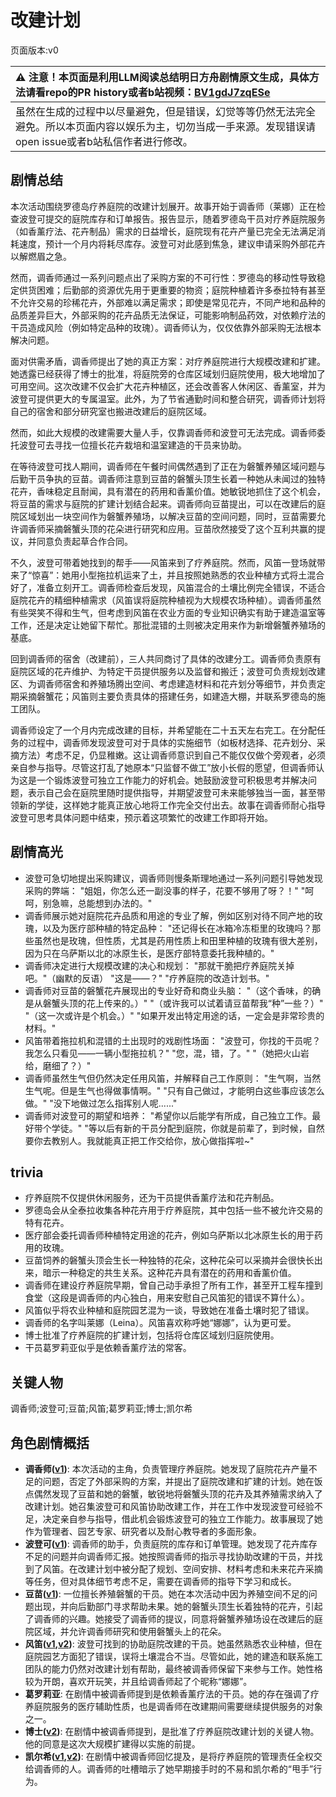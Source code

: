 # 改建计划
页面版本:v0
 

| :warning: 注意！本页面是利用LLM阅读总结明日方舟剧情原文生成，具体方法请看repo的PR history或者b站视频：[BV1gdJ7zqESe](https://www.bilibili.com/video/BV1gdJ7zqESe/)         |
|:----------------------------|
| 虽然在生成的过程中以尽量避免，但是错误，幻觉等等仍然无法完全避免。所以本页面内容以娱乐为主，切勿当成一手来源。发现错误请open issue或者b站私信作者进行修改。|



## 剧情总结
本次活动围绕罗德岛疗养庭院的改建计划展开。故事开始于调香师（莱娜）正在检查波登可提交的庭院库存和订单报告。报告显示，随着罗德岛干员对疗养庭院服务（如香薰疗法、花卉制品）需求的日益增长，庭院现有花卉产量已完全无法满足消耗速度，预计一个月内将耗尽库存。波登可对此感到焦急，建议申请采购外部花卉以解燃眉之急。

然而，调香师通过一系列问题点出了采购方案的不可行性：罗德岛的移动性导致稳定供货困难；后勤部的资源优先用于更重要的物资；庭院种植着许多泰拉特有甚至不允许交易的珍稀花卉，外部难以满足需求；即使是常见花卉，不同产地和品种的品质差异巨大，外部采购的花卉品质无法保证，可能影响制品药效，对依赖疗法的干员造成风险（例如特定品种的玫瑰）。调香师认为，仅仅依靠外部采购无法根本解决问题。

面对供需矛盾，调香师提出了她的真正方案：对疗养庭院进行大规模改建和扩建。她透露已经获得了博士的批准，将庭院旁的仓库区域划归庭院使用，极大地增加了可用空间。这次改建不仅会扩大花卉种植区，还会改善客人休闲区、香薰室，并为波登可提供更大的专属温室。此外，为了节省通勤时间和整合研究，调香师计划将自己的宿舍和部分研究室也搬进改建后的庭院区域。

然而，如此大规模的改建需要大量人手，仅靠调香师和波登可无法完成。调香师委托波登可去寻找一位擅长花卉栽培和温室建造的干员来协助。

在等待波登可找人期间，调香师在午餐时间偶然遇到了正在为磐蟹养殖区域问题与后勤干员争执的豆苗。调香师注意到豆苗的磐蟹头顶生长着一种她从未闻过的独特花卉，香味稳定且耐闻，具有潜在的药用和香薰价值。她敏锐地抓住了这个机会，将豆苗的需求与庭院的扩建计划结合起来。调香师向豆苗提出，可以在改建后的庭院区域划出一块空间作为磐蟹养殖场，以解决豆苗的空间问题，同时，豆苗需要允许调香师采摘磐蟹头顶的花朵进行研究和应用。豆苗欣然接受了这个互利共赢的提议，并同意负责起草合作合同。

不久，波登可带着她找到的帮手——风笛来到了疗养庭院。然而，风笛一登场就带来了“惊喜”：她用小型拖拉机运来了土，并且按照她熟悉的农业种植方式将土混合好了，准备立刻开工。调香师检查后发现，风笛混合的土壤比例完全错误，不适合庭院花卉的精细种植需求（风笛误将庭院种植视为大规模农场种植）。调香师虽然有些哭笑不得和生气，但考虑到风笛在农业方面的专业知识确实有助于建造温室等工作，还是决定让她留下帮忙。那批混错的土则被决定用来作为新增磐蟹养殖场的基底。

回到调香师的宿舍（改建前），三人共同商讨了具体的改建分工。调香师负责原有庭院区域的花卉维护、为特定干员提供服务以及监督和搬迁；波登可负责规划改建区、为调香师宿舍和养殖场腾出空间、考虑建造材料和花卉划分等细节，并负责定期采摘磐蟹花；风笛则主要负责具体的搭建任务，如建造大棚，并联系罗德岛的施工团队。

调香师设定了一个月内完成改建的目标，并希望能在二十五天左右完工。在分配任务的过程中，调香师发现波登可对于具体的实施细节（如板材选择、花卉划分、采摘方法）考虑不足，仍显稚嫩。这让调香师意识到自己不能仅仅做个旁观者，必须亲自参与指导。尽管这打乱了她原本“只监督不做工”放小长假的愿望，但调香师认为这是一个锻炼波登可独立工作能力的好机会。她鼓励波登可积极思考并解决问题，表示自己会在庭院里随时提供指导，并期望波登可未来能够独当一面，甚至带领新的学徒，这样她才能真正放心地将工作完全交付出去。故事在调香师耐心指导波登可思考具体问题中结束，预示着这项繁忙的改建工作即将开始。
## 剧情高光
- 波登可急切地提出采购建议，调香师则慢条斯理地通过一系列问题引导她发现采购的弊端：
  "姐姐，你怎么还一副没事的样子，花要不够用了呀？！"
  "呵呵，别急嘛，总能想到办法的。"
- 调香师展示她对庭院花卉品质和用途的专业了解，例如区别对待不同产地的玫瑰，以及为医疗部种植的特定品种：
  "还记得长在冰箱冷冻柜里的玫瑰吗？那些虽然也是玫瑰，但性质，尤其是药用性质上和田里种植的玫瑰有很大差别，因为只在乌萨斯以北的冰原生长，是医疗部特意委托我种植的。"
- 调香师决定进行大规模改建的决心和规划：
  "那就干脆把疗养庭院关掉吧。"（幽默的反语）
  "这是——？"
  "疗养庭院的改造计划书。"
- 调香师对豆苗的磐蟹花卉展现出的专业好奇和商业头脑：
  "（这个香味，的确是从磐蟹头顶的花上传来的。）"
  "（或许我可以试着请豆苗帮我“种”一些？）"
  "（这一次或许是个机会。）"
  "如果开发出特定用途的话，一定会是非常珍贵的材料。"
- 风笛带着拖拉机和混错的土出现时的戏剧性场面：
  "波登可，你找的干员呢？我怎么只看见——一辆小型拖拉机？"
  "您，混，错，了。"
  "（她把火山岩给，磨细了？）"
- 调香师虽然生气但仍然决定任用风笛，并解释自己工作原则：
  "生气啊，当然生气呢。但是生气也得做事情啊。"
  "只有自己做过，才能明白这些事应该怎么做。"
  "没下地做过怎么指挥别人呢......"
- 调香师对波登可的期望和培养：
  "希望你以后能学有所成，自己独立工作。最好带个学徒。"
  "等以后有新的干员分配到庭院，你就是前辈了，到时候，自然要你去教别人。我就能真正把工作交给你，放心做指挥啦~"
## trivia
*   疗养庭院不仅提供休闲服务，还为干员提供香薰疗法和花卉制品。
*   罗德岛会从全泰拉收集各种花卉用于疗养庭院，其中包括一些不被允许交易的特有花卉。
*   医疗部会委托调香师种植特定用途的花卉，例如乌萨斯以北冰原生长的用于药用的玫瑰。
*   豆苗饲养的磐蟹头顶会生长一种独特的花朵，这种花朵可以采摘并会很快长出来，暗示一种稳定的共生关系。这种花卉具有潜在的药用和香薰价值。
*   调香师在建设疗养庭院早期，曾自己动手承担了所有工作，甚至开工程车撞到食堂（这段是调香师的内心独白，用来安慰自己风笛犯的错误不算什么）。
*   风笛似乎将农业种植和庭院园艺混为一谈，导致她在准备土壤时犯了错误。
*   调香师的名字叫莱娜（Leina）。风笛喜欢称呼她“娜娜”，认为更可爱。
*   博士批准了疗养庭院的扩建计划，包括将仓库区域划归庭院使用。
*   干员葛罗莉亚似乎是依赖香薰疗法的常客。
## 关键人物
调香师;波登可;豆苗;风笛;葛罗莉亚;博士;凯尔希
## 角色剧情概括
-   **调香师([v1](../chars/char_181_flower.md))**: 本次活动的主角，负责管理疗养庭院。她发现了庭院花卉产量不足的问题，否定了外部采购的方案，并提出了庭院改建和扩建的计划。她在饭点偶然发现了豆苗和她的磐蟹，敏锐地将磐蟹头顶的花卉及其养殖需求纳入了改建计划。她召集波登可和风笛协助改建工作，并在工作中发现波登可经验不足，决定亲自参与指导，借此机会锻炼波登可的独立工作能力。故事展现了她作为管理者、园艺专家、研究者以及耐心教导者的多面形象。
-   **波登可([v1](../chars/char_258_podego.md))**: 调香师的助手，负责庭院的库存和订单管理。她发现了花卉库存不足的问题并向调香师汇报。她按照调香师的指示寻找协助改建的干员，并找到了风笛。在改建计划中被分配了规划、空间安排、材料考虑和未来花卉采摘等任务，但对具体细节考虑不足，需要在调香师的指导下学习和成长。
-   **豆苗([v1](../chars/char_452_bstalk.md))**: 一位擅长养殖磐蟹的干员。她在本次活动中因为养殖空间不足的问题出现，并向后勤部门寻求帮助未果。她的磐蟹头顶生长着独特的花卉，引起了调香师的兴趣。她接受了调香师的提议，同意将磐蟹养殖场设在改建后的庭院区域，并允许调香师研究和使用磐蟹头上的花朵。
-   **风笛([v1](../chars/char_222_bpipe.md),[v2](../char_v3/char_222_bpipe.md))**: 波登可找到的协助庭院改建的干员。她虽然熟悉农业种植，但在庭院园艺方面犯了错误，误将土壤混合不当。尽管如此，她的建造和联系施工团队的能力仍然对改建计划有帮助，最终被调香师保留下来参与工作。她性格较为开朗，喜欢开玩笑，并且给调香师起了个昵称“娜娜”。
-   **葛罗莉亚**: 在剧情中被调香师提到是依赖香薰疗法的干员。她的存在强调了疗养庭院服务的医疗辅助性质，也是调香师在改建期间需要继续提供服务的对象之一。
-   **博士([v2](../char_v3/extended_char_bo_shi.md))**: 在剧情中被调香师提到，是批准了疗养庭院改建计划的关键人物。他的同意是这次大规模扩建得以实施的前提。
-   **凯尔希([v1](../chars/char_003_kalts.md),[v2](../char_v3/char_003_kalts.md))**: 在剧情中被调香师回忆提及，是将疗养庭院的管理责任全权交给调香师的人。调香师的吐槽暗示了她早期接手时的不易和凯尔希的“甩手”行为。